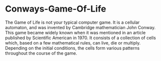 # Conways-Game-Of-Life
The Game of Life is not your typical computer game. It is a cellular automaton, and was invented by Cambridge mathematician John Conway.  This game became widely known when it was mentioned in an article published by Scientific American in 1970. It consists of a collection of cells which, based on a few mathematical rules, can live, die or multiply. Depending on the initial conditions, the cells form various patterns throughout the course of the game.
